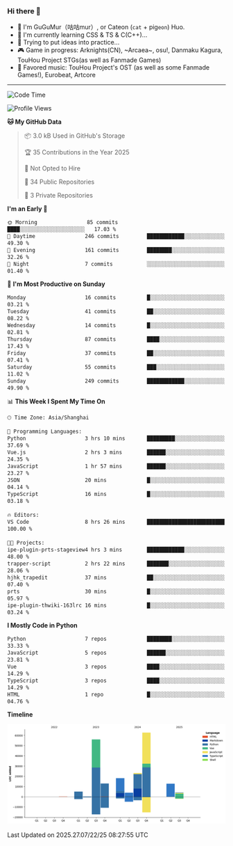 ### Hi there 👋

- 🧐 I'm GuGuMur（咕咕mur）, or Cateon (`cat` + pig`eon`) Huo.
- 🌱 I'm currently learning CSS & TS & C(C++)...
- 🤔 Trying to put ideas into practice...
- 🎮 Game in progress: Arknights(CN), ~Arcaea~, osu!, Danmaku Kagura, TouHou Project STGs(as well as Fanmade Games)
- 🎵 Favored music: TouHou Project's OST (as well as some Fanmade Games!), Eurobeat, Artcore

----
<!--START_SECTION:waka-->
![Code Time](http://img.shields.io/badge/Code%20Time-24%20hrs%2027%20mins-blue)

![Profile Views](http://img.shields.io/badge/Profile%20Views-3-blue)

**🐱 My GitHub Data** 

> 📦 3.0 kB Used in GitHub's Storage 
 > 
> 🏆 35 Contributions in the Year 2025
 > 
> 🚫 Not Opted to Hire
 > 
> 📜 34 Public Repositories 
 > 
> 🔑 3 Private Repositories 
 > 
**I'm an Early 🐤** 

```text
🌞 Morning                85 commits          ████░░░░░░░░░░░░░░░░░░░░░   17.03 % 
🌆 Daytime                246 commits         ████████████░░░░░░░░░░░░░   49.30 % 
🌃 Evening                161 commits         ████████░░░░░░░░░░░░░░░░░   32.26 % 
🌙 Night                  7 commits           ░░░░░░░░░░░░░░░░░░░░░░░░░   01.40 % 
```
📅 **I'm Most Productive on Sunday** 

```text
Monday                   16 commits          █░░░░░░░░░░░░░░░░░░░░░░░░   03.21 % 
Tuesday                  41 commits          ██░░░░░░░░░░░░░░░░░░░░░░░   08.22 % 
Wednesday                14 commits          █░░░░░░░░░░░░░░░░░░░░░░░░   02.81 % 
Thursday                 87 commits          ████░░░░░░░░░░░░░░░░░░░░░   17.43 % 
Friday                   37 commits          ██░░░░░░░░░░░░░░░░░░░░░░░   07.41 % 
Saturday                 55 commits          ███░░░░░░░░░░░░░░░░░░░░░░   11.02 % 
Sunday                   249 commits         ████████████░░░░░░░░░░░░░   49.90 % 
```


📊 **This Week I Spent My Time On** 

```text
🕑︎ Time Zone: Asia/Shanghai

💬 Programming Languages: 
Python                   3 hrs 10 mins       █████████░░░░░░░░░░░░░░░░   37.69 % 
Vue.js                   2 hrs 3 mins        ██████░░░░░░░░░░░░░░░░░░░   24.35 % 
JavaScript               1 hr 57 mins        ██████░░░░░░░░░░░░░░░░░░░   23.27 % 
JSON                     20 mins             █░░░░░░░░░░░░░░░░░░░░░░░░   04.14 % 
TypeScript               16 mins             █░░░░░░░░░░░░░░░░░░░░░░░░   03.18 % 

🔥 Editors: 
VS Code                  8 hrs 26 mins       █████████████████████████   100.00 % 

🐱‍💻 Projects: 
ipe-plugin-prts-stageview4 hrs 3 mins        ████████████░░░░░░░░░░░░░   48.00 % 
trapper-script           2 hrs 22 mins       ███████░░░░░░░░░░░░░░░░░░   28.06 % 
hjhk_trapedit            37 mins             ██░░░░░░░░░░░░░░░░░░░░░░░   07.40 % 
prts                     30 mins             █░░░░░░░░░░░░░░░░░░░░░░░░   05.97 % 
ipe-plugin-thwiki-163lrc 16 mins             █░░░░░░░░░░░░░░░░░░░░░░░░   03.24 % 
```

**I Mostly Code in Python** 

```text
Python                   7 repos             ████████░░░░░░░░░░░░░░░░░   33.33 % 
JavaScript               5 repos             ██████░░░░░░░░░░░░░░░░░░░   23.81 % 
Vue                      3 repos             ████░░░░░░░░░░░░░░░░░░░░░   14.29 % 
TypeScript               3 repos             ████░░░░░░░░░░░░░░░░░░░░░   14.29 % 
HTML                     1 repo              █░░░░░░░░░░░░░░░░░░░░░░░░   04.76 % 
```



**Timeline**

![Lines of Code chart](https://raw.githubusercontent.com/GuGuMur/GuGuMur/main/assets/bar_graph.png)


 Last Updated on 2025.27.07/22/25 08:27:55 UTC
<!--END_SECTION:waka-->

<!-- ![Metrics](https://metrics.lecoq.io/GuGuMur?template=classic&config.timezone=Asia%2FShanghai) -->
